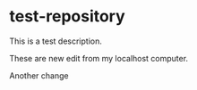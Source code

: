 # test-repository

This is a test description.

These are new edit from my localhost computer.

Another change
